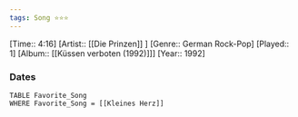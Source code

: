 ```yaml
---
tags: Song ⭐⭐⭐ 
---
```

[Time:: 4:16]
[Artist:: [[Die Prinzen]] ]
[Genre:: German Rock-Pop]
[Played:: 1]
[Album:: [[Küssen verboten (1992)]]]
[Year:: 1992]
### Dates
````dataview
TABLE Favorite_Song
WHERE Favorite_Song = [[Kleines Herz]]
````